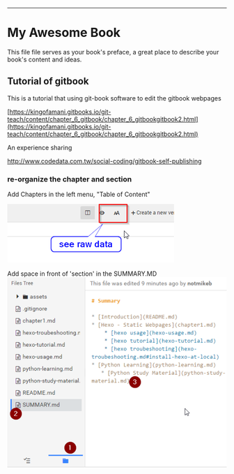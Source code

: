 ---

# My Awesome Book

This file file serves as your book's preface, a great place to describe your book's content and ideas.

## Tutorial of gitbook

This is a tutorial that using git-book software to edit the gitbook webpages

[https://kingofamani.gitbooks.io/git-teach/content/chapter_6_gitbook/chapter_6_gitbookgitbook2.html](https://kingofamani.gitbooks.io/git-teach/content/chapter_6_gitbook/chapter_6_gitbookgitbook2.html)



An experience sharing

http://www.codedata.com.tw/social-coding/gitbook-self-publishing


### re-organize the chapter and section
Add Chapters in the left menu, "Table of Content"



![](/assets/gitbook_view_edit.png)

Add space in front of 'section' in the SUMMARY.MD
![](/assets/gitbook_indent_chapter.png)






